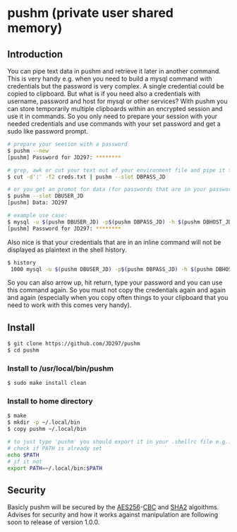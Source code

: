 # pushm (private user shared memory)

## Introduction
You can pipe text data in pushm and retrieve it later in another command. This is very handy e.g. when you need to build a mysql command with credentials but the password is very complex. A single credential could be copied to clipboard. But what is if you need also a credentials with username, password and host for mysql or other services? With pushm you can store temporarily multiple clipboards within an encrypted session and use it in commands. So you only need to prepare your session with your needed credentials and use commands with your set password and get a sudo like password prompt.

```bash
# prepare your seesion with a password
$ pushm --new
[pushm] Password for JD297: ********

# grep, awk or cut your text out of your environment file and pipe it to pushm
$ cut -d':' -f2 creds.txt | pushm --slot DBPASS_JD

# or you get an promot for data (for passwords that are in your password manager)
$ pushm --slot DBUSER_JD
[pushm] Data: JD297

# example use case:
$ mysql -u $(pushm DBUSER_JD) -p$(pushm DBPASS_JD) -h $(pushm DBHOST_JD) $(pushm DBNAME_JD) < backup.sql
[pushm] Password for JD297: ********
```

Also nice is that your credentials that are in an inline command will not be displayed as plaintext in the shell history.
```bash
$ history
 1000 mysql -u $(pushm DBUSER_JD) -p$(pushm DBPASS_JD) -h $(pushm DBHOST_JD) $(pushm DBNAME_JD) < backup.sql
```

So you can also arrow up, hit return, type your password and you can use this command again. So you must not copy the credentials again and again and again (especially when you copy often things to your clipboard that you need to work with this comes very handy).

## Install
```bash
$ git clone https://github.com/JD297/pushm
$ cd pushm
```

### Install to /usr/local/bin/pushm
```bash
$ sudo make install clean
```

### Install to home directory
```bash
$ make
$ mkdir -p ~/.local/bin
$ copy pushm ~/.local/bin

# to just type 'pushm' you should export it in your .shellrc file e.g.: .bashrc
# check if PATH is already set
echo $PATH
# if it not
export PATH=~/.local/bin:$PATH
```

## Security
Basicly pushm will be secured by the [AES256](https://en.wikipedia.org/wiki/Advanced_Encryption_Standard)-[CBC](https://en.wikipedia.org/wiki/Block_cipher_mode_of_operation#Cipher_block_chaining_(CBC)) and [SHA2](https://en.wikipedia.org/wiki/SHA-2) algoithms. Advises for security and how it works against manipulation are following soon to release of version 1.0.0.
